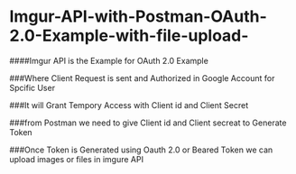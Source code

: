 # Imgur-API-with-Postman-OAuth-2.0-Example-with-file-upload-

####Imgur API is the Example for OAuth 2.0 Example

###Where Client Request is sent and Authorized in Google Account for Spcific User

###It will Grant Tempory Access with Client id and Client Secret

###from Postman we need to give Client id and Client secreat to Generate Token

###Once Token is Generated using Oauth 2.0 or Beared Token we can upload images or files in imgure API
